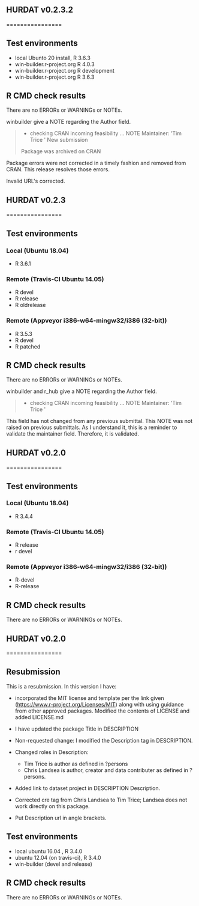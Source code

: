 ## HURDAT v0.2.3.2
================

## Test environments

* local Ubunto 20 install, R 3.6.3
* win-builder.r-project.org R 4.0.3
* win-builder.r-project.org R development
* win-builder.r-project.org R 3.6.3

## R CMD check results

There are no ERRORs or WARNINGs or NOTEs.

winbuilder give a NOTE regarding the Author field. 

> * checking CRAN incoming feasibility ... NOTE
>   Maintainer: 'Tim Trice '
> New submission
> 
> Package was archived on CRAN

Package errors were not corrected in a timely fashion and removed from CRAN. 
This release resolves those errors.

Invalid URL's corrected.

## HURDAT v0.2.3
================

## Test environments

### Local (Ubuntu 18.04)
* R 3.6.1

### Remote (Travis-CI Ubuntu 14.05)
* R devel
* R release
* R oldrelease

### Remote (Appveyor i386-w64-mingw32/i386 (32-bit))
* R 3.5.3
* R devel
* R patched

## R CMD check results

There are no ERRORs or WARNINGs or NOTEs.

winbuilder and r_hub give a NOTE regarding the Author field. 

> * checking CRAN incoming feasibility ... NOTE
>   Maintainer: 'Tim Trice '

This field has not changed from any previous submittal. This NOTE was not 
raised on previous submittals. As I understand it, this is a reminder to 
validate the maintainer field. Therefore, it is validated.

## HURDAT v0.2.0
================

## Test environments

### Local (Ubuntu 18.04)
* R 3.4.4

### Remote (Travis-CI Ubuntu 14.05)
* R release
* r devel

### Remote (Appveyor i386-w64-mingw32/i386 (32-bit))
* R-devel
* R-release

## R CMD check results

There are no ERRORs or WARNINGs or NOTEs.

## HURDAT v0.2.0
================

## Resubmission

This is a resubmission. In this version I have:

* incorporated the MIT license and template per the link given (https://www.r-project.org/Licenses/MIT) along with using guidance from other approved packages. Modified the contents of LICENSE and added LICENSE.md

* I have updated the package Title in DESCRIPTION 

* Non-requested change: I modified the Description tag in DESCRIPTION.

* Changed roles in Description:
  + Tim Trice is author as defined in ?persons
  + Chris Landsea is author, creator and data contributer as defined in ?persons.

* Added link to dataset project in DESCRIPTION Description.

* Corrected cre tag from Chris Landsea to Tim Trice; Landsea does not work directly on this package.

* Put Description url in angle brackets.

## Test environments
* local ubuntu 16.04 , R 3.4.0
* ubuntu 12.04 (on travis-ci), R 3.4.0
* win-builder (devel and release)

## R CMD check results

There are no ERRORs or WARNINGs or NOTEs.
